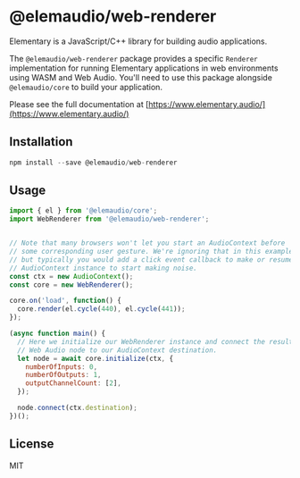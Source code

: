 # @elemaudio/web-renderer

Elementary is a JavaScript/C++ library for building audio applications.

The `@elemaudio/web-renderer` package provides a specific `Renderer` implementation
for running Elementary applications in web environments using WASM and Web Audio. You'll
need to use this package alongside `@elemaudio/core` to build your application.

Please see the full documentation at [https://www.elementary.audio/](https://www.elementary.audio/)

## Installation

```js
npm install --save @elemaudio/web-renderer
```

## Usage

```js
import { el } from '@elemaudio/core';
import WebRenderer from '@elemaudio/web-renderer';


// Note that many browsers won't let you start an AudioContext before
// some corresponding user gesture. We're ignoring that in this example for brevity,
// but typically you would add a click event callback to make or resume your
// AudioContext instance to start making noise.
const ctx = new AudioContext();
const core = new WebRenderer();

core.on('load', function() {
  core.render(el.cycle(440), el.cycle(441));
});

(async function main() {
  // Here we initialize our WebRenderer instance and connect the resulting
  // Web Audio node to our AudioContext destination.
  let node = await core.initialize(ctx, {
    numberOfInputs: 0,
    numberOfOutputs: 1,
    outputChannelCount: [2],
  });

  node.connect(ctx.destination);
})();
```

## License

MIT
